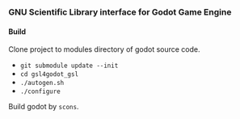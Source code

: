 ### GNU Scientific Library interface for Godot Game Engine

#### Build

Clone project to modules directory of godot source code.

* `git submodule update --init`
* `cd gsl4godot_gsl`
* `./autogen.sh`
* `./configure`

Build godot by `scons`.
